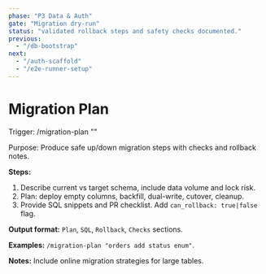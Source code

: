 ```yaml
---
phase: "P3 Data & Auth"
gate: "Migration dry-run"
status: "validated rollback steps and safety checks documented."
previous:
  - "/db-bootstrap"
next:
  - "/auth-scaffold"
  - "/e2e-runner-setup"
---
```


# Migration Plan

Trigger: /migration-plan "<change summary>"

Purpose: Produce safe up/down migration steps with checks and rollback notes.

**Steps:**

1. Describe current vs target schema, include data volume and lock risk.
2. Plan: deploy empty columns, backfill, dual-write, cutover, cleanup.
3. Provide SQL snippets and PR checklist. Add `can_rollback: true|false` flag.

**Output format:** `Plan`, `SQL`, `Rollback`, `Checks` sections.

**Examples:** `/migration-plan "orders add status enum"`.

**Notes:** Include online migration strategies for large tables.

